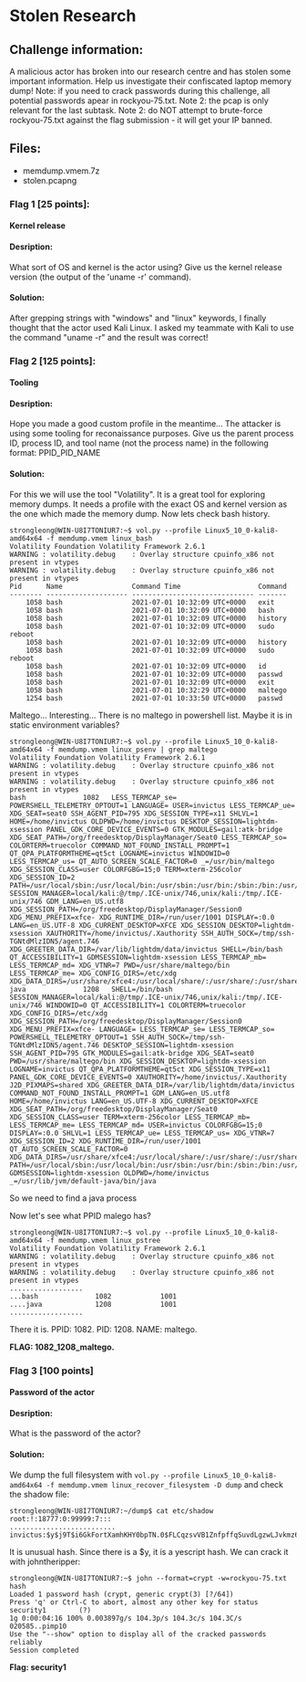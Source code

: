 # Stolen Research

## Challenge information:
  A malicious actor has broken into our research centre and has stolen some important information. 
  Help us investigate their confiscated laptop memory dump! 
  Note: if you need to crack passwords during this challenge, all potential passwords apear in rockyou-75.txt. 
  Note 2: the pcap is only relevant for the last subtask. 
  Note 2: do NOT attempt to brute-force rockyou-75.txt against the flag submission - it will get your IP banned.

## Files:    
  - memdump.vmem.7z
  - stolen.pcapng 

### Flag 1 [25 points]:
####   Kernel release

####   Desription:
  What sort of OS and kernel is the actor using? Give us the kernel release version (the output of the 'uname -r' command).

####   Solution:
  After grepping strings with "windows" and "linux" keywords, I finally thought that the actor used Kali Linux. I asked my teammate with Kali to use the command "uname -r" and the result was correct!

### Flag 2 [125 points]:
####   Tooling

####   Desription:
  Hope you made a good custom profile in the meantime... 
  The attacker is using some tooling for reconaissance purposes. 
  Give us the parent process ID, process ID, and tool name (not the process name) in the following format: PPID_PID_NAME


####   Solution:
  For this we will use the tool "Volatility". It is a great tool for exploring memory dumps. It needs a profile with the exact OS and kernel version as the one which made the memory dump.
  Now lets check bash history.

```        
strongleong@WIN-U8I7TONIUR7:~$ vol.py --profile Linux5_10_0-kali8-amd64x64 -f memdump.vmem linux_bash
Volatility Foundation Volatility Framework 2.6.1
WARNING : volatility.debug    : Overlay structure cpuinfo_x86 not present in vtypes
WARNING : volatility.debug    : Overlay structure cpuinfo_x86 not present in vtypes
Pid      Name                 Command Time                   Command
-------- -------------------- ------------------------------ -------
    1058 bash                 2021-07-01 10:32:09 UTC+0000   exit
    1058 bash                 2021-07-01 10:32:09 UTC+0000   bash
    1058 bash                 2021-07-01 10:32:09 UTC+0000   history
    1058 bash                 2021-07-01 10:32:09 UTC+0000   sudo reboot
    1058 bash                 2021-07-01 10:32:09 UTC+0000   history
    1058 bash                 2021-07-01 10:32:09 UTC+0000   sudo reboot
    1058 bash                 2021-07-01 10:32:09 UTC+0000   id
    1058 bash                 2021-07-01 10:32:09 UTC+0000   passwd
    1058 bash                 2021-07-01 10:32:09 UTC+0000   exit
    1058 bash                 2021-07-01 10:32:29 UTC+0000   maltego
    1254 bash                 2021-07-01 10:33:50 UTC+0000   passwd
```        

  Maltego... Interesting...
  There is no maltego in powershell list. Maybe it is in static environment variables?

```        
strongleong@WIN-U8I7TONIUR7:~$ vol.py --profile Linux5_10_0-kali8-amd64x64 -f memdump.vmem linux_psenv | grep maltego
Volatility Foundation Volatility Framework 2.6.1
WARNING : volatility.debug    : Overlay structure cpuinfo_x86 not present in vtypes
WARNING : volatility.debug    : Overlay structure cpuinfo_x86 not present in vtypes
bash              1082   LESS_TERMCAP_se= POWERSHELL_TELEMETRY_OPTOUT=1 LANGUAGE= USER=invictus LESS_TERMCAP_ue= XDG_SEAT=seat0 SSH_AGENT_PID=795 XDG_SESSION_TYPE=x11 SHLVL=1 HOME=/home/invictus OLDPWD=/home/invictus DESKTOP_SESSION=lightdm-xsession PANEL_GDK_CORE_DEVICE_EVENTS=0 GTK_MODULES=gail:atk-bridge XDG_SEAT_PATH=/org/freedesktop/DisplayManager/Seat0 LESS_TERMCAP_so= COLORTERM=truecolor COMMAND_NOT_FOUND_INSTALL_PROMPT=1 QT_QPA_PLATFORMTHEME=qt5ct LOGNAME=invictus WINDOWID=0 LESS_TERMCAP_us= QT_AUTO_SCREEN_SCALE_FACTOR=0 _=/usr/bin/maltego XDG_SESSION_CLASS=user COLORFGBG=15;0 TERM=xterm-256color XDG_SESSION_ID=2 PATH=/usr/local/sbin:/usr/local/bin:/usr/sbin:/usr/bin:/sbin:/bin:/usr/local/games:/usr/games SESSION_MANAGER=local/kali:@/tmp/.ICE-unix/746,unix/kali:/tmp/.ICE-unix/746 GDM_LANG=en_US.utf8 XDG_SESSION_PATH=/org/freedesktop/DisplayManager/Session0 XDG_MENU_PREFIX=xfce- XDG_RUNTIME_DIR=/run/user/1001 DISPLAY=:0.0 LANG=en_US.UTF-8 XDG_CURRENT_DESKTOP=XFCE XDG_SESSION_DESKTOP=lightdm-xsession XAUTHORITY=/home/invictus/.Xauthority SSH_AUTH_SOCK=/tmp/ssh-TGNtdMlzIDN5/agent.746 XDG_GREETER_DATA_DIR=/var/lib/lightdm/data/invictus SHELL=/bin/bash QT_ACCESSIBILITY=1 GDMSESSION=lightdm-xsession LESS_TERMCAP_mb= LESS_TERMCAP_md= XDG_VTNR=7 PWD=/usr/share/maltego/bin LESS_TERMCAP_me= XDG_CONFIG_DIRS=/etc/xdg XDG_DATA_DIRS=/usr/share/xfce4:/usr/local/share/:/usr/share/:/usr/share
java              1208   SHELL=/bin/bash SESSION_MANAGER=local/kali:@/tmp/.ICE-unix/746,unix/kali:/tmp/.ICE-unix/746 WINDOWID=0 QT_ACCESSIBILITY=1 COLORTERM=truecolor XDG_CONFIG_DIRS=/etc/xdg XDG_SESSION_PATH=/org/freedesktop/DisplayManager/Session0 XDG_MENU_PREFIX=xfce- LANGUAGE= LESS_TERMCAP_se= LESS_TERMCAP_so= POWERSHELL_TELEMETRY_OPTOUT=1 SSH_AUTH_SOCK=/tmp/ssh-TGNtdMlzIDN5/agent.746 DESKTOP_SESSION=lightdm-xsession SSH_AGENT_PID=795 GTK_MODULES=gail:atk-bridge XDG_SEAT=seat0 PWD=/usr/share/maltego/bin XDG_SESSION_DESKTOP=lightdm-xsession LOGNAME=invictus QT_QPA_PLATFORMTHEME=qt5ct XDG_SESSION_TYPE=x11 PANEL_GDK_CORE_DEVICE_EVENTS=0 XAUTHORITY=/home/invictus/.Xauthority J2D_PIXMAPS=shared XDG_GREETER_DATA_DIR=/var/lib/lightdm/data/invictus COMMAND_NOT_FOUND_INSTALL_PROMPT=1 GDM_LANG=en_US.utf8 HOME=/home/invictus LANG=en_US.UTF-8 XDG_CURRENT_DESKTOP=XFCE XDG_SEAT_PATH=/org/freedesktop/DisplayManager/Seat0 XDG_SESSION_CLASS=user TERM=xterm-256color LESS_TERMCAP_mb= LESS_TERMCAP_me= LESS_TERMCAP_md= USER=invictus COLORFGBG=15;0 DISPLAY=:0.0 SHLVL=1 LESS_TERMCAP_ue= LESS_TERMCAP_us= XDG_VTNR=7 XDG_SESSION_ID=2 XDG_RUNTIME_DIR=/run/user/1001 QT_AUTO_SCREEN_SCALE_FACTOR=0 XDG_DATA_DIRS=/usr/share/xfce4:/usr/local/share/:/usr/share/:/usr/share PATH=/usr/local/sbin:/usr/local/bin:/usr/sbin:/usr/bin:/sbin:/bin:/usr/local/games:/usr/games GDMSESSION=lightdm-xsession OLDPWD=/home/invictus _=/usr/lib/jvm/default-java/bin/java
```        
        

  So we need to find a java process
        
  Now let's see what PPID malego has?

```        
strongleong@WIN-U8I7TONIUR7:~$ vol.py --profile Linux5_10_0-kali8-amd64x64 -f memdump.vmem linux_pstree 
Volatility Foundation Volatility Framework 2.6.1
WARNING : volatility.debug    : Overlay structure cpuinfo_x86 not present in vtypes
WARNING : volatility.debug    : Overlay structure cpuinfo_x86 not present in vtypes
..................
...bash              1082            1001
....java             1208            1001
..................
```
        

There it is. PPID: 1082. PID: 1208. NAME: maltego.

**FLAG: 1082_1208_maltego.**

### Flag 3 [100 points]
####   Password of the actor

####   Desription:
  What is the password of the actor?

####   Solution:
  We dump the full filesystem with ```vol.py --profile Linux5_10_0-kali8-amd64x64 -f memdump.vmem linux_recover_filesystem -D dump``` and check the shadow file:
  
```
strongleong@WIN-U8I7TONIUR7:~/dump$ cat etc/shadow
root:!:18777:0:99999:7:::
..........................
invictus:$y$j9T$i6GkFortXamhKHY0bpTN.0$FLCqzsvVB1ZnfpffqSuvdLgzwLJvkmz6.aHfyoo11NB:18808:0:99999:7:::
```

It is unusual hash. Since there is a $y, it is a yescript hash. We can crack it with johntheripper:
```
strongleong@WIN-U8I7TONIUR7:~$ john --format=crypt -w=rockyou-75.txt hash
Loaded 1 password hash (crypt, generic crypt(3) [?/64])
Press 'q' or Ctrl-C to abort, almost any other key for status
security1        (?)
1g 0:00:04:16 100% 0.003897g/s 104.3p/s 104.3c/s 104.3C/s 020585..pimp10
Use the "--show" option to display all of the cracked passwords reliably
Session completed
```

**Flag: security1**
